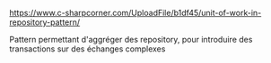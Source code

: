 https://www.c-sharpcorner.com/UploadFile/b1df45/unit-of-work-in-repository-pattern/

Pattern permettant d'aggréger des repository, pour introduire des transactions sur des échanges complexes